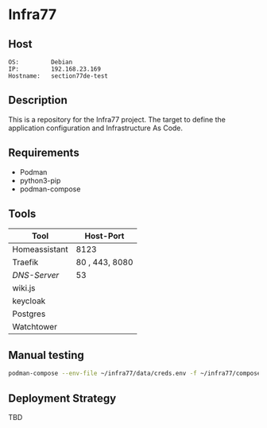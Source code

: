 # Infra77 

## Host
```
OS:         Debian
IP:         192.168.23.169
Hostname:   section77de-test
```
## Description
This is a repository for the Infra77 project. The target to define the application configuration and Infrastructure As Code.

## Requirements
- Podman
- python3-pip
- podman-compose

## Tools
| Tool          | Host-Port      |
|---------------|----------------|
| Homeassistant | 8123           |
| Traefik       | 80 , 443, 8080 |
| *DNS-Server*  | 53              |
| wiki.js       |  |
| keycloak      ||
| Postgres      ||
| Watchtower    ||

## Manual testing

```bash
podman-compose --env-file ~/infra77/data/creds.env -f ~/infra77/compose-files/traefik.yml up
```

## Deployment Strategy

TBD